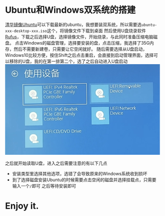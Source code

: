 # Ubuntu和Windows双系统的搭建
[清华镜像Uhuntu](https://mirrors.tuna.tsinghua.edu.cn/ubuntu-releases/)可以下载最新的ubuntu，我想要装双系统，所以需要选`ubuntu-xxx-desktop-xxx.iso`这个，将镜像文件下载到桌面
然后使用U盘烧录软件[Rufus](https://rufus.ie/downloads/)，下载之后选择U盘，选择镜像文件，开始烧录，与此同时准备压缩电脑磁盘。
点击Windows的磁盘管理，选择要安装的盘，点击压缩，我选择了35G内存，然后不需要新建卷，只需要让它空闲就好。
随后需要选择从U盘启动，Windows10比较方便，按住Shift之后点击重启，会直接到启动管理界面，选择可以移除的U盘，我的在第一排第二个，选了之后自动进入U盘启动
![U盘启动界面](/img/Upan-launch.jpg)

之后就开始读取U盘，进入之后需要注意的有以下几点
- 安装类型里选择其他选项，选错了会导致原来的Windows系统收到损坏
- 到了选择磁盘安装Ubuntu的时候需要点击空闲的磁盘并选择挂载点，只需要输入一个`/`即可
之后等待安装即可
# Enjoy it.